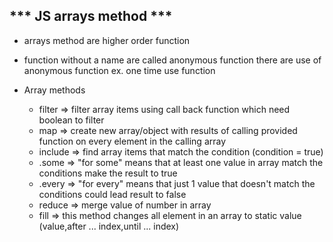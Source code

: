 *** JS arrays method ***
-------
- arrays method are higher order function
- function without a name are called anonymous function there are use of anonymous function ex. one time use function 

- Array methods 
    - filter => filter array items using call back function which need boolean to filter
    - map => create new array/object with results of calling provided function on every element in the calling array
    - include => find array items that match the condition (condition = true)
    - .some => "for some" means that at least one value in array match the conditions make the result to true
    - .every => "for every" means that just 1 value that doesn't match the conditions could lead result to false
    - reduce => merge value of number in array 
    - fill => this method changes all element in an array to static value (value,after ... index,until ... index) 